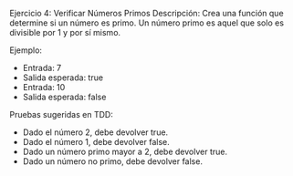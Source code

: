 Ejercicio 4: Verificar Números Primos
Descripción: Crea una función que determine si un número es primo. Un número primo es aquel que solo es divisible por 1 y por sí mismo.

Ejemplo:

- Entrada: 7
- Salida esperada: true
- Entrada: 10
- Salida esperada: false

Pruebas sugeridas en TDD:

- Dado el número 2, debe devolver true.
- Dado el número 1, debe devolver false.
- Dado un número primo mayor a 2, debe devolver true.
- Dado un número no primo, debe devolver false.